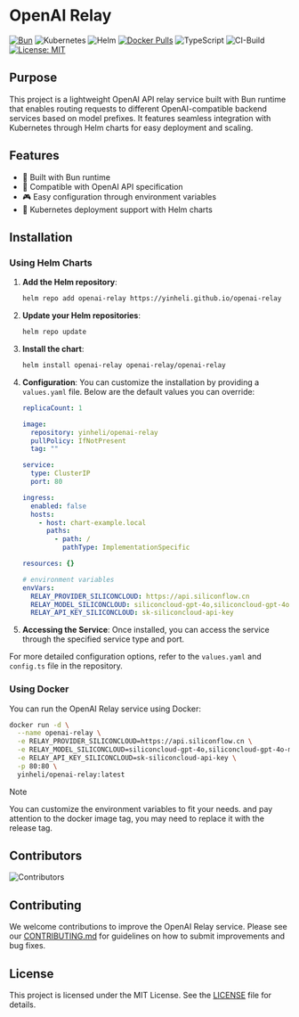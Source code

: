 # OpenAI Relay

[![Bun](https://img.shields.io/badge/Runtime-Bun-brightgreen)](https://bun.sh)
![Kubernetes](https://img.shields.io/badge/kubernetes-%23326ce5.svg?style=flat&logo=kubernetes&logoColor=white)
![Helm](https://img.shields.io/badge/helm-%230F1689.svg?style=flat&logo=helm&logoColor=white)
[![Docker Pulls](https://img.shields.io/docker/pulls/yinheli/openai-relay)](https://hub.docker.com/r/yinheli/openai-relay)
![TypeScript](https://img.shields.io/badge/typescript-%23007ACC.svg?style=flat&logo=typescript&logoColor=white)
![CI-Build](https://github.com/yinheli/openai-relay/actions/workflows/build.yaml/badge.svg?branch=master)
[![License: MIT](https://img.shields.io/badge/License-MIT-yellow.svg)](https://opensource.org/licenses/MIT)

## Purpose

This project is a lightweight OpenAI API relay service built with Bun runtime that enables routing requests to different OpenAI-compatible backend services based on model prefixes. It features seamless integration with Kubernetes through Helm charts for easy deployment and scaling.

## Features

- 🚀 Built with Bun runtime
- 🔄 Compatible with OpenAI API specification
- 🎮 Easy configuration through environment variables
- 🚢 Kubernetes deployment support with Helm charts

## Installation

### Using Helm Charts

1. **Add the Helm repository**:
   ```bash
   helm repo add openai-relay https://yinheli.github.io/openai-relay
   ```

2. **Update your Helm repositories**:
   ```bash
   helm repo update
   ```

3. **Install the chart**:
   ```bash
   helm install openai-relay openai-relay/openai-relay
   ```

4. **Configuration**:
   You can customize the installation by providing a `values.yaml` file. Below are the default values you can override:

   ```yaml
   replicaCount: 1

   image:
     repository: yinheli/openai-relay
     pullPolicy: IfNotPresent
     tag: ""

   service:
     type: ClusterIP
     port: 80

   ingress:
     enabled: false
     hosts:
       - host: chart-example.local
         paths:
           - path: /
             pathType: ImplementationSpecific

   resources: {}

   # environment variables
   envVars:
     RELAY_PROVIDER_SILICONCLOUD: https://api.siliconflow.cn
     RELAY_MODEL_SILICONCLOUD: siliconcloud-gpt-4o,siliconcloud-gpt-4o-mini
     RELAY_API_KEY_SILICONCLOUD: sk-siliconcloud-api-key
   ```

5. **Accessing the Service**:
   Once installed, you can access the service through the specified service type and port.

For more detailed configuration options, refer to the `values.yaml` and `config.ts` file in the repository.

### Using Docker

You can run the OpenAI Relay service using Docker:

```bash
docker run -d \
  --name openai-relay \
  -e RELAY_PROVIDER_SILICONCLOUD=https://api.siliconflow.cn \
  -e RELAY_MODEL_SILICONCLOUD=siliconcloud-gpt-4o,siliconcloud-gpt-4o-mini \
  -e RELAY_API_KEY_SILICONCLOUD=sk-siliconcloud-api-key \
  -p 80:80 \
  yinheli/openai-relay:latest
```

> [!NOTE]
> You can customize the environment variables to fit your needs. and pay attention to the docker image tag, you may need to replace it with the release tag.


## Contributors

![Contributors](https://contrib.rocks/image?repo=yinheli/openai-relay)


## Contributing

We welcome contributions to improve the OpenAI Relay service. Please see our [CONTRIBUTING.md](CONTRIBUTING.md) for guidelines on how to submit improvements and bug fixes.

## License

This project is licensed under the MIT License. See the [LICENSE](LICENSE) file for details.
